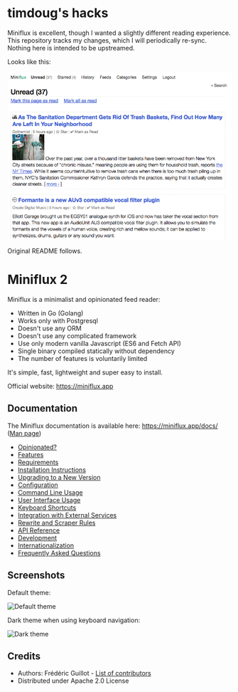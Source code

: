 timdoug's hacks
===============
Miniflux is excellent, though I wanted a slightly different reading experience. This repository tracks my changes, which I will periodically re-sync. Nothing here is intended to be upstreamed.

Looks like this:

![screenshot](https://raw.githubusercontent.com/timdoug/miniflux/master/screenshot.png)

Original README follows.


Miniflux 2
==========

Miniflux is a minimalist and opinionated feed reader:

- Written in Go (Golang)
- Works only with Postgresql
- Doesn't use any ORM
- Doesn't use any complicated framework
- Use only modern vanilla Javascript (ES6 and Fetch API)
- Single binary compiled statically without dependency
- The number of features is voluntarily limited

It's simple, fast, lightweight and super easy to install.

Official website: <https://miniflux.app>

Documentation
-------------

The Miniflux documentation is available here: <https://miniflux.app/docs/> ([Man page](https://miniflux.app/miniflux.1.html))

- [Opinionated?](https://miniflux.app/opinionated.html)
- [Features](https://miniflux.app/features.html)
- [Requirements](https://miniflux.app/docs/requirements.html)
- [Installation Instructions](https://miniflux.app/docs/installation.html)
- [Upgrading to a New Version](https://miniflux.app/docs/upgrade.html)
- [Configuration](https://miniflux.app/docs/configuration.html)
- [Command Line Usage](https://miniflux.app/docs/cli.html)
- [User Interface Usage](https://miniflux.app/docs/ui.html)
- [Keyboard Shortcuts](https://miniflux.app/docs/keyboard_shortcuts.html)
- [Integration with External Services](https://miniflux.app/docs/services.html)
- [Rewrite and Scraper Rules](https://miniflux.app/docs/rules.html)
- [API Reference](https://miniflux.app/docs/api.html)
- [Development](https://miniflux.app/docs/development.html)
- [Internationalization](https://miniflux.app/docs/i18n.html)
- [Frequently Asked Questions](https://miniflux.app/faq.html)

Screenshots
-----------

Default theme:

![Default theme](https://miniflux.app/images/overview.png)

Dark theme when using keyboard navigation:

![Dark theme](https://miniflux.app/images/item-selection-black-theme.png)

Credits
-------

- Authors: Frédéric Guillot - [List of contributors](https://github.com/miniflux/v2/graphs/contributors)
- Distributed under Apache 2.0 License
